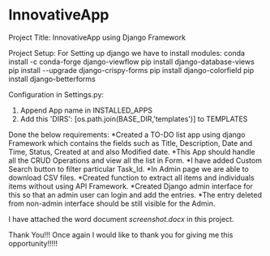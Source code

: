 # InnovativeApp

Project Title:
InnovativeApp using Django Framework

Project Setup:
  For Setting up django we have to install modules:
    conda install -c conda-forge django-viewflow
    pip install django-database-views
    pip install --upgrade django-crispy-forms
    pip install django-colorfield
    pip install django-betterforms

Configuration in Settings.py:
  1. Append App name in INSTALLED_APPS
  2. Add this 'DIRS': [os.path.join(BASE_DIR,'templates')] to TEMPLATES

Done the below requirements:
  *Created a TO-DO list app using django Framework which contains the fields such as Title, Description, Date and Time,
Status, Created at and also Modified date.
  *This App should handle all the CRUD Operations and view all the list in Form.
  *I have added Custom Search button to filter particular Task_Id.
  *In Admin page we are able to download CSV files.
  *Created function to extract all items and individuals items without using API Framework.
  *Created Django admin interface for this so that an admin user can login and add the entries.
  *The entry deleted from non-admin interface should be still visible for the Admin.

I have attached the word document *screenshot.docx* in this project.  

Thank You!!! Once again I would like to thank you for giving me this opportunity!!!!!
